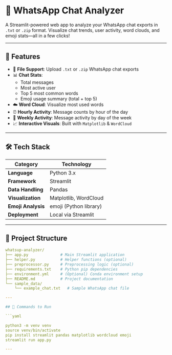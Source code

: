 # 📱 WhatsApp Chat Analyzer

A Streamlit-powered web app to analyze your WhatsApp chat exports in `.txt` or `.zip` format. Visualize chat trends, user activity, word clouds, and emoji stats—all in a few clicks!

---

## 🚀 Features

- 📁 **File Support**: Upload `.txt` or `.zip` WhatsApp chat exports  
- 📊 **Chat Stats**:
  - Total messages
  - Most active user
  - Top 5 most common words
  - Emoji usage summary (total + top 5)
- ☁️ **Word Cloud**: Visualize most used words
- ⏰ **Hourly Activity**: Message counts by hour of the day
- 📅 **Weekly Activity**: Message activity by day of the week
- 📈 **Interactive Visuals**: Built with `Matplotlib` & `WordCloud`

---

## 🛠️ Tech Stack

| Category            | Technology             |
|---------------------|------------------------|
| **Language**        | Python 3.x             |
| **Framework**       | Streamlit              |
| **Data Handling**   | Pandas                 |
| **Visualization**   | Matplotlib, WordCloud  |
| **Emoji Analysis**  | emoji (Python library) |
| **Deployment**      | Local via Streamlit    |

---

## 📁 Project Structure

```yaml
whatsup-analyzer/
├── app.py              # Main Streamlit application
├── helper.py           # Helper functions (optional)
├── preprocessor.py     # Preprocessing logic (optional)
├── requirements.txt    # Python pip dependencies
├── environment.yml     # (Optional) Conda environment setup
├── README.md           # Project documentation
└── sample_data/
    └── example_chat.txt   # Sample WhatsApp chat file

---

## 📁 Commands to Run

```yaml

python3 -m venv venv
source venv/bin/activate
pip install streamlit pandas matplotlib wordcloud emoji
streamlit run app.py

---